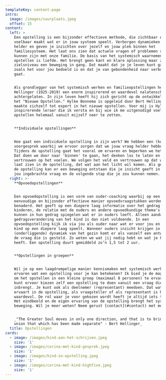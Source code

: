 ```yaml
---
templateKey: content-page
intro:
  image: /images/vuurplaats.jpeg
  offset: 15
content:
  left: >
    Een opstelling is een bijzonder effectieve methode, die zichtbaar en
    voelbaar maakt wat er in jouw systeem speelt. Verborgen dynamieken worden
    helder en geven je inzichten over jezelf en jouw plek binnen het
    familiesysteem. Het laat ons zien dat actuele vragen of problemen verbonden
    kunnen zijn met onze familie. De basis van het systemisch waarnemen en
    opstellen is liefde. Het brengt geen kant en klare oplossing maar zet op
    zielsniveau een beweging in gang. Dat maakt dat je je leven kunt gaan leven
    zoals het voor jou bedoeld is en dat je van gebondenheid naar verbondenheid
    gaat.


    Als grondlegger van het systemisch werken en familieopstellingen heeft Bert
    Hellinger (1925-2019) een enorm inspirerend en waardevol nalatenschap
    achtergelaten. In zijn leven heeft hij zich gericht op de ontwikkeling van
    het "Nieuwe Opstellen." Hylke Bonnema is opgeleid door Bert Hellinger en
    maakte zichzelf tot expert in het nieuwe opstellen. Voor mij is Hylke een
    inspirerende leraar die ik versta en bij wie ik me uitgenodigd voel om het
    opstellen helemaal vanuit mijzelf neer te zetten.


    **Individuele opstellingen**


    Hoe gaat een individuele opstelling in zijn werk? We hebben een (kort)
    voorgesprek waarbij we ervoor zorgen dat we jouw vraag helder hebben.
    Tijdens de opstelling gaat het vooral om ervaren en beperken we het praten.
    Dat doen we door naar 'binnen' te gaan, het denken los te laten en te
    vertrouwen op het voelen. We volgen het veld en vertrouwen op dat wat zich
    laat zien in de opstelling, dat wat aan het licht wil komen. Als gevolg van
    de opstelling kan er een beweging ontstaan die je inzicht geeft in de door
    jou ingebrachte vraag en de volgende stap die je zou kunnen nemen.
  right: >-
    **Opvoedopstellingen**


    Een opvoedopstelling is een vorm van ouder-coaching waarbij op een
    eenvoudige en bijzonder effectieve manier opvoedvraagstukken worden
    benaderd. Het geeft op een diepere laag informatie over het gedrag van
    kinderen, de relatie met de ouders en andere opvoedkundige thema's. Kinderen
    kunnen in hun gedrag spiegelen wat er in ouders leeft. Alleen aandacht voor
    gedragsverandering van het kind is dan niet voldoende. In een
    opvoedopstelling kijk ik via jou als ouder naar wat er voor jou en voor je
    kind op een diepere laag speelt. Wanneer ouders inzicht krijgen in de
    (onderliggende) dynamiek van het gezin komt er als vanzelf een antwoord op
    de vraag die is gesteld. Zo weten we wat jij nodig hebt en wat je kind nodig
    heeft. Een opstelling duurt gemiddeld zo’n 1,5 tot 2 uur.


    **Opstellingen in groepen**


    Wil je op een laagdrempelige manier kennismaken met systemisch werken en
    ervaren wat een opstelling voor je kan betekenen? Ik bied je de mogelijkheid
    om het opstellen in een kleine groep (maximaal 8 personen) te ervaren. Je
    kunt ervoor kiezen zelf een opstelling te doen vanuit een vraag die je
    inbrengt. Je kunt ook als deelnemer (representant) meedoen. Dat wat je
    ervaart in de opstelling, als vraagsteller of als representant is heel
    waardevol. De rol waar je voor gekozen wordt heeft je altijd iets te zeggen.
    Het eindbeeld en de eigen ervaring van de opstelling brengt het systeem in
    beweging. Wil je meer weten? Neem gerust [contact](#contact) met me op.


    _"The Greater Soul moves in only one direction, and that is to bring into
    union that which has been made separate" - Bert Hellinger_
  title: Opstellingen
cards:
  - image: /images/kind-aan-het-schrijven.jpeg
    size: '1'
  - image: /images/corina-met-kind-gesprek.jpeg
    size: '1'
  - image: /images/kind-in-opstelling.jpeg
    size: '1'
  - image: /images/corina-met-kind-highfive.jpeg
    size: '1'
---
```


